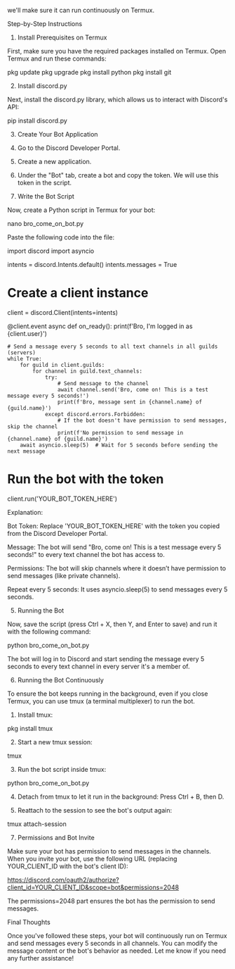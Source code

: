 we'll make sure it can run continuously on Termux.

Step-by-Step Instructions

1. Install Prerequisites on Termux

First, make sure you have the required packages installed on Termux. Open Termux and run these commands:

pkg update
pkg upgrade
pkg install python
pkg install git

2. Install discord.py

Next, install the discord.py library, which allows us to interact with Discord's API:

pip install discord.py

3. Create Your Bot Application

1. Go to the Discord Developer Portal.


2. Create a new application.


3. Under the "Bot" tab, create a bot and copy the token. We will use this token in the script.



4. Write the Bot Script

Now, create a Python script in Termux for your bot:

nano bro_come_on_bot.py

Paste the following code into the file:

import discord
import asyncio

intents = discord.Intents.default()
intents.messages = True

# Create a client instance
client = discord.Client(intents=intents)

@client.event
async def on_ready():
    print(f'Bro, I\'m logged in as {client.user}')
    
    # Send a message every 5 seconds to all text channels in all guilds (servers)
    while True:
        for guild in client.guilds:
            for channel in guild.text_channels:
                try:
                    # Send message to the channel
                    await channel.send('Bro, come on! This is a test message every 5 seconds!')
                    print(f'Bro, message sent in {channel.name} of {guild.name}')
                except discord.errors.Forbidden:
                    # If the bot doesn't have permission to send messages, skip the channel
                    print(f'No permission to send message in {channel.name} of {guild.name}')
        await asyncio.sleep(5)  # Wait for 5 seconds before sending the next message

# Run the bot with the token
client.run('YOUR_BOT_TOKEN_HERE')

Explanation:

Bot Token: Replace 'YOUR_BOT_TOKEN_HERE' with the token you copied from the Discord Developer Portal.

Message: The bot will send "Bro, come on! This is a test message every 5 seconds!" to every text channel the bot has access to.

Permissions: The bot will skip channels where it doesn’t have permission to send messages (like private channels).

Repeat every 5 seconds: It uses asyncio.sleep(5) to send messages every 5 seconds.


5. Running the Bot

Now, save the script (press Ctrl + X, then Y, and Enter to save) and run it with the following command:

python bro_come_on_bot.py

The bot will log in to Discord and start sending the message every 5 seconds to every text channel in every server it's a member of.

6. Running the Bot Continuously

To ensure the bot keeps running in the background, even if you close Termux, you can use tmux (a terminal multiplexer) to run the bot.

1. Install tmux:

pkg install tmux


2. Start a new tmux session:

tmux


3. Run the bot script inside tmux:

python bro_come_on_bot.py


4. Detach from tmux to let it run in the background: Press Ctrl + B, then D.


5. Reattach to the session to see the bot's output again:

tmux attach-session



7. Permissions and Bot Invite

Make sure your bot has permission to send messages in the channels. When you invite your bot, use the following URL (replacing YOUR_CLIENT_ID with the bot's client ID):

https://discord.com/oauth2/authorize?client_id=YOUR_CLIENT_ID&scope=bot&permissions=2048

The permissions=2048 part ensures the bot has the permission to send messages.

Final Thoughts

Once you've followed these steps, your bot will continuously run on Termux and send messages every 5 seconds in all channels. You can modify the message content or the bot's behavior as needed. Let me know if you need any further assistance!

